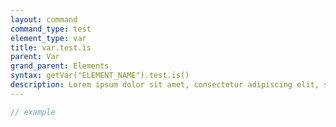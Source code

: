 ```yaml
---
layout: command
command_type: test
element_type: var
title: var.test.is
parent: Var
grand_parent: Elements
syntax: getVar("ELEMENT_NAME").test.is()
description: Lorem ipsum dolor sit amet, consectetur adipiscing elit, sed do eiusmod tempor incididunt ut labore et dolore magna aliqua. Ut enim ad minim veniam, quis nostrud exercitation ullamco laboris nisi ut aliquip ex ea commodo consequat.
---
```


```javascript
// example
```